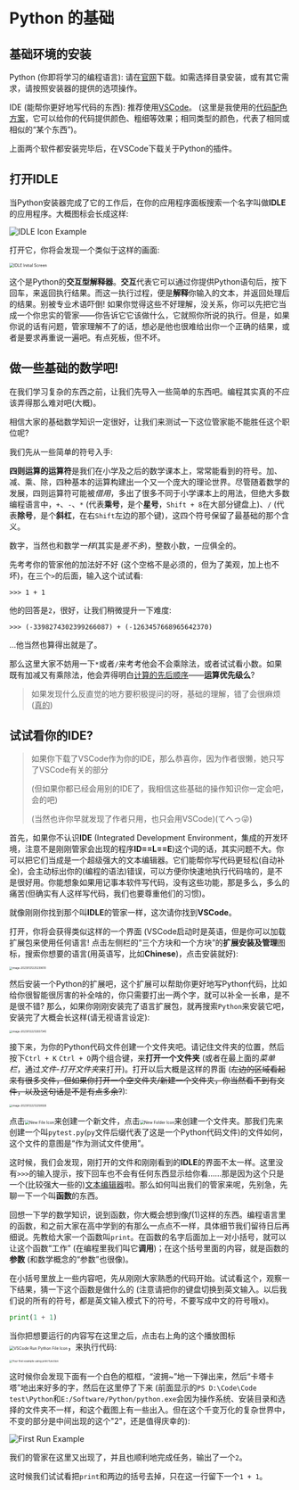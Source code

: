 # Python 的基础

## 基础环境的安装

Python (你即将学习的编程语言): 请在[官网](https://www.python.org/downloads/)下载。如需选择目录安装，或有其它需求，请按照安装器的提供的选项操作。

IDE (能帮你更好地写代码的东西): 推荐使用[VSCode](https://code.visualstudio.com/Download)。 (这里是我使用的[代码配色方案](https://github.com/OzelotVanilla/vscode_colourscheme)，它可以给你的代码提供颜色、粗细等效果；相同类型的颜色，代表了相同或相似的“某个东西”)。

上面两个软件都安装完毕后，在VSCode下载关于Python的插件。

## 打开IDLE

当Python安装器完成了它的工作后，在你的应用程序面板搜索一个名字叫做**IDLE**的应用程序。大概图标会长成这样:

![IDLE Icon Example](pic/IDLE%20Icon%20Example.png)

打开它，你将会发现一个类似于这样的画面:

<img src="pic/IDLE%20Initial%20Screen.png" alt="IDLE Initial Screen" style="zoom:50%;" />

这个是Python的**交互型解释器**。**交互**代表它可以通过你提供Python语句后，按下回车，来返回执行结果。而这一执行过程，便是**解释**你输入的文本，并返回处理后的结果。别被专业术语吓倒! 如果你觉得这些不好理解，没关系，你可以先把它当成一个你忠实的管家——你告诉它它该做什么，它就照你所说的执行。但是，如果你说的话有问题，管家理解不了的话，想必是他也很难给出你一个正确的结果，或者是要求再重说一遍吧。有点死板，但不坏。

## 做一些基础的数学吧!

在我们学习复杂的东西之前，让我们先导入一些简单的东西吧。编程其实真的不应该弄得那么难对吧(大概)。

相信大家的基础数学知识一定很好，让我们来测试一下这位管家能不能胜任这个职位呢?

我们先从一些简单的符号入手:

**四则运算的运算符**是我们在小学及之后的数学课本上，常常能看到的符号。加、减、乘、除，四种基本的运算构建出一个又一个庞大的理论世界。尽管随着数学的发展，四则运算符可能被*借用*，多出了很多不同于小学课本上的用法，但绝大多数编程语言中，`+`、`-`、`*` (代表**乘号**，是个**星号**，`Shift + 8`在大部分键盘上)、`/` (代表**除号**，是个**斜杠**，在右`Shift`左边的那个键)，这四个符号保留了最基础的那个含义。

数字，当然也和数学*一样*(其实是*差不多*)，整数小数，一应俱全的。

先考考你的管家他的加法好不好 (这个空格不是必须的，但为了美观，加上也不坏)，在三个`>`的后面，输入这个试试看:

```
>>> 1 + 1
```

他的回答是`2`，很好，让我们稍微提升一下难度:

```
>>> (-3398274302399266087) + (-1263457668965642370)
```

…他当然也算得出就是了。

那么这里大家不妨用一下`*`或者`/`来考考他会不会乘除法，或者试试看小数。如果既有加减又有乘除法，他会弄得明白<u>计算的先后顺序</u>——**运算优先级么**?

> 如果发现什么反直觉的地方要积极提问的呀，基础的理解，错了会很麻烦(<u>真的</u>)

## 试试看你的IDE?

> 如果你下载了VSCode作为你的IDE，那么恭喜你，因为作者很懒，她只写了VSCode有关的部分
>
> (但如果你都已经会用别的IDE了，我相信这些基础的操作知识你一定会吧，会的吧)
>
> (当然也许你早就发现了作者只用，也只会用VSCode)(てへっ😜)

首先，如果你不认识**IDE** (Integrated Development Environment，集成的开发环境，注意不是刚刚管家会出现的程序**ID==L==E**)这个词的话，其实问题不大。你可以把它们当成是一个超级强大的文本编辑器。它们能帮你写代码更轻松(自动补全)，会主动标出你的(编程的语法)错误，可以方便你快速地执行代码啥的，是不是很好用。你能想象如果用记事本软件写代码，没有这些功能，那是多么，多么的痛苦(但确实有人这样写代码，我们也要尊重他们的习惯)。

就像刚刚你找到那个叫**IDLE**的管家一样，这次请你找到**VSCode**。

打开，你将会获得类似这样的一个界面 (VSCode启动时是英语，但是你可以加载扩展包来使用任何语言! 点击左侧栏的“三个方块和一个方块”的**扩展安装及管理**图标，搜索你想要的语言(用英语写，比如**Chinese**)，点击安装就好):

<img src="pic/VSCode.png" alt="image-20230121225239610" style="zoom: 33%;" />

然后安装一个Python的扩展吧，这个扩展可以帮助你更好地写Python代码，比如给你很智能很厉害的补全啥的，你只需要打出一两个字，就可以补全一长串，是不是很不错? 那么，如果你刚刚安装完了语言扩展包，就再搜索`Python`来安装它吧，安装完了大概会长这样(请无视语言设定):

<img src="pic/VSCode%20Installing%20Python%20Extension.png" alt="image-20230122212937345" style="zoom:33%;" />

接下来，为你的Python代码文件创建一个文件夹吧。请记住文件夹的位置，然后按下`Ctrl + K` `Ctrl + O`两个组合键，来**打开一个文件夹** (或者在最上面的*菜单栏*，通过*文件-打开文件夹*来打开)。打开以后大概是这样的界面 (<del>左边的区域看起来有很多文件，但如果你打开一个空文件夹/新建一个文件夹，你当然看不到有文件，以及这句话是不是有点多余?</del>):

<img src="pic/VSCode%20with%20folder%20opened.png" alt="image-20230122212258926" style="zoom:33%;" />

点击<img src="pic/VSCode%20New%20File%20Icon.png" alt="New File Icon" style="zoom:50%;" />来创建一个新文件，点击<img src="pic/VSCode%20New%20Folder%20Icon.png" alt="New Folder Icon" style="zoom:50%;" />来创建一个文件夹。那我们先来创建一个叫`pytest.py`(`py`文件后缀代表了这是一个Python代码文件)的文件如何，这个文件的意图是“作为测试文件使用”。

这时候，我们会发现，刚打开的文件和刚刚看到的**IDLE**的界面不太一样。这里没有`>>>`的输入提示，按下回车也不会有任何东西显示给你看……那是因为这个只是一个(比较强大一些的)<u>文本编辑器</u>啦。那么如何叫出我们的管家来呢，先别急，先聊一下一个叫**函数**的东西。

回想一下学的数学知识，说到函数，你大概会想到像$f(1)$这样的东西。编程语言里的函数，和之前大家在高中学到的有那么一点点不一样，具体细节我们留待日后再细说。先教给大家一个函数叫`print`。在函数的名字后面加上一对小括号，就可以让这个函数“工作” (在编程里我们叫它**调用**)；在这个括号里面的内容，就是函数的**参数** (和数学概念的“参数”也很像)。

在小括号里放上一些内容吧，先从刚刚大家熟悉的代码开始。试试看这个，观察一下结果，猜一下这个函数是做什么的 (注意请把你的键盘切换到英文输入。以后我们说的所有的符号，都是英文输入模式下的符号，不要写成中文的符号哦x)。

```python
print(1 + 1)
```

当你把想要运行的内容写在这里之后，点击右上角的这个播放图标<img src="pic/VSCode%20Run%20Python%20File%20Icon.png" alt="VSCode Run Python File Icon" style="zoom:50%;" />，来执行代码:

<img src="pic/First%20Python%20print%20Function%20Example.png" alt="Your first example using print function" style="zoom: 33%;" />

这时候你会发现下面有一个白色的框框，“波拥~”地一下弹出来，然后“卡塔卡塔”地出来好多的字，然后在这里停了下来 (前面显示的`PS D:\Code\Code test\Python`和`E:/Software/Python/python.exe`会因为操作系统、安装目录和选择的文件夹不一样，和这个截图上有一些出入。但在这个千变万化的复杂世界中，不变的部分是中间出现的这个"2"，还是值得庆幸的):

![First Run Example](pic/First%20Run%20Example.png)

我们的管家在这里又出现了，并且也顺利地完成任务，输出了一个`2`。

这时候我们试试看把`print`和两边的括号去掉，只在这一行留下一个`1 + 1`。

